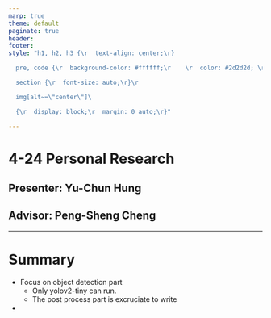 ```yaml
---
marp: true
theme: default
paginate: true
header: 
footer: 
style: "h1, h2, h3 {\r  text-align: center;\r}

  pre, code {\r  background-color: #ffffff;\r    \r  color: #2d2d2d; \r  \r  font-size: auto;\r }\r

  section {\r  font-size: auto;\r}\r

  img[alt~=\"center\"]\ 

  {\r  display: block;\r  margin: 0 auto;\r}"

---
```


# 4-24 Personal Research
## Presenter: Yu-Chun Hung
## Advisor: Peng-Sheng Cheng

---

# Summary

- Focus on object detection part
  - Only yolov2-tiny can run.
  - The post process part is excruciate to write
- 